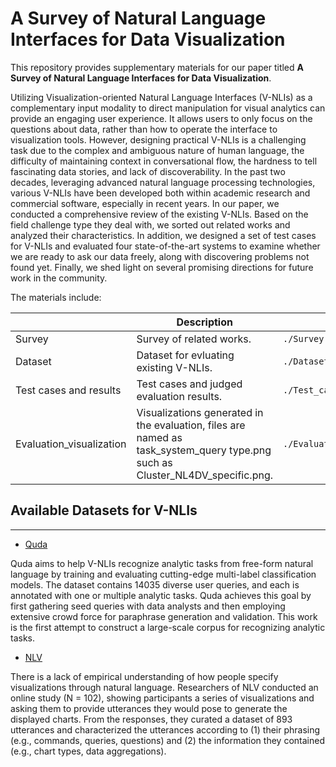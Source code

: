 # A Survey of Natural Language Interfaces for Data Visualization
This repository provides supplementary materials for our paper titled **A Survey of Natural Language Interfaces for Data Visualization**. 

Utilizing Visualization-oriented Natural Language Interfaces (V-NLIs) as a complementary input modality to direct manipulation for visual analytics can provide an engaging user experience. It allows users to only focus on the questions about data, rather than how to operate the interface to visualization tools. However, designing practical V-NLIs is a challenging task due to the complex and ambiguous nature of human language, the difficulty of maintaining context in conversational flow, the hardness to tell fascinating data stories, and lack of discoverability. In the past two decades, leveraging advanced natural language processing technologies, various V-NLIs have been developed both within academic research and commercial software, especially in recent years. In our paper, we conducted a comprehensive review of the existing V-NLIs. Based on the field challenge type they deal with, we sorted out related works and analyzed their characteristics. In addition, we designed a set of test cases for V-NLIs and evaluated four state-of-the-art systems to examine whether we are ready to ask our data freely, along with discovering problems not found yet. Finally, we shed light on several promising directions for future work in the community.

The materials include:

|                          | Description                                                                                                                   | File                                    |
|--------------------------|-------------------------------------------------------------------------------------------------------------------------------|-----------------------------------------|
| Survey                   | Survey of related works.                                                                                                      | ```./Survey.xlsx```                     |
| Dataset                  | Dataset for evluating existing V-NLIs.                                                                                        | ```./Dataset/*.csv```                   |
| Test cases and results   | Test cases and judged evaluation results.                                                                                     | ```./Test_cases_and_results.xlsx```     |
| Evaluation_visualization | Visualizations generated in the evaluation, files are named as task_system_query type.png such as Cluster_NL4DV_specific.png. | ```./Evaluation vis/*.png``` |


## Available Datasets for V-NLIs
---
* [Quda](https://freenli.github.io/quda/)

Quda aims to help V-NLIs recognize analytic tasks from free-form natural language by training and evaluating cutting-edge multi-label classification models. The dataset contains 14035 diverse user queries, and each is annotated with one or multiple analytic tasks. Quda achieves this goal by first gathering seed queries with data analysts and then employing extensive crowd force for paraphrase generation and validation. This work is the first attempt to construct a large-scale corpus for recognizing analytic tasks.

* [NLV](https://nlvcorpus.github.io/)

There is a lack of empirical understanding of how people specify visualizations through natural language. Researchers of NLV conducted an online study (N = 102), showing participants a series of visualizations and asking them to provide utterances they would pose to generate the displayed charts. From the responses, they curated a dataset of 893 utterances and characterized the utterances according to (1) their phrasing (e.g., commands, queries, questions) and (2) the information they contained (e.g., chart types, data aggregations). 